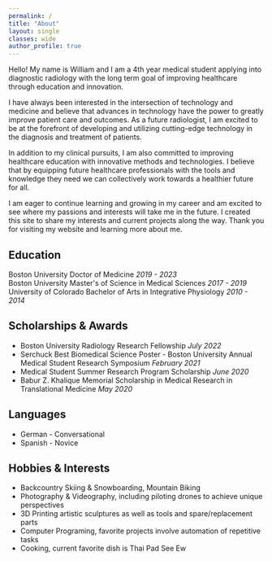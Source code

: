 ```yaml
---
permalink: /
title: "About"
layout: single
classes: wide
author_profile: true
---
```

Hello! My name is William and I am a 4th year medical student applying into diagnostic radiology with the long term goal of improving healthcare through education and innovation.

I have always been interested in the intersection of technology and medicine and believe that advances in technology have the power to greatly improve patient care and outcomes. As a future radiologist, I am excited to be at the forefront of developing and utilizing cutting-edge technology in the diagnosis and treatment of patients.

In addition to my clinical pursuits, I am also committed to improving healthcare education with innovative methods and technologies. I believe that by equipping future healthcare professionals with the tools and knowledge they need we can collectively work towards a healthier future for all.

I am eager to continue learning and growing in my career and am excited to see where my passions and interests will take me in the future. I created this site to share my interests and current projects along the way. Thank you for visiting my website and learning more about me.


## Education
Boston University Doctor of Medicine _2019 - 2023_  
Boston University Master's of Science in Medical Sciences _2017 - 2019_    
University of Colorado Bachelor of Arts in Integrative Physiology _2010 - 2014_  

## Scholarships & Awards
* Boston University Radiology Research Fellowship _July 2022_  
* Serchuck Best Biomedical Science Poster - Boston University Annual Medical Student Research Symposium _February 2021_  
* Medical Student Summer Research Program Scholarship _June 2020_  
* Babur Z. Khalique Memorial Scholarship in Medical Research in Translational Medicine _May 2020_  

## Languages
* German - Conversational
* Spanish - Novice

## Hobbies & Interests
* Backcountry Skiing & Snowboarding, Mountain Biking
* Photography & Videography, including piloting drones to achieve unique perspectives
* 3D Printing artistic sculptures as well as tools and spare/replacement parts
* Computer Programing, favorite projects involve automation of repetitive tasks
* Cooking, current favorite dish is Thai Pad See Ew
